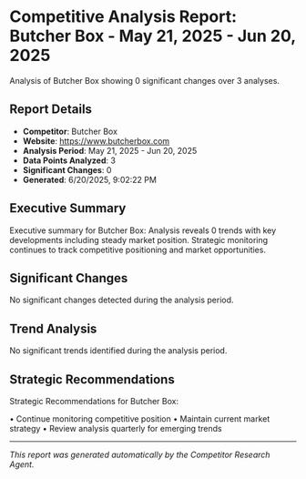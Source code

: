 # Competitive Analysis Report: Butcher Box - May 21, 2025 - Jun 20, 2025

Analysis of Butcher Box showing 0 significant changes over 3 analyses.

## Report Details

- **Competitor**: Butcher Box
- **Website**: https://www.butcherbox.com
- **Analysis Period**: May 21, 2025 - Jun 20, 2025
- **Data Points Analyzed**: 3
- **Significant Changes**: 0
- **Generated**: 6/20/2025, 9:02:22 PM

## Executive Summary

Executive summary for Butcher Box: Analysis reveals 0 trends with key developments including steady market position. Strategic monitoring continues to track competitive positioning and market opportunities.

## Significant Changes

No significant changes detected during the analysis period.

## Trend Analysis

No significant trends identified during the analysis period.

## Strategic Recommendations

Strategic Recommendations for Butcher Box:

• Continue monitoring competitive position
• Maintain current market strategy
• Review analysis quarterly for emerging trends

---

*This report was generated automatically by the Competitor Research Agent.*
